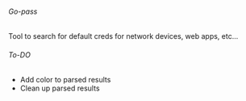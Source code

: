 ###### Go-pass
Tool to search for default creds for network devices, web apps, etc...

###### To-DO
- Add color to parsed results
- Clean up parsed results


